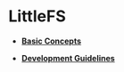 # LittleFS<a name="EN-US_TOPIC_0000001106260762"></a>

-   **[Basic Concepts](kernel-mini-extend-file-littlefs-basic.md)**  

-   **[Development Guidelines](kernel-mini-extend-file-littlefs-guide.md)**  


